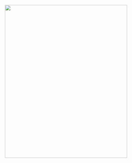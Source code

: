 <p align="center">
<img src="https://file.garden/Zt3AK4Hu3nEBt7QD/laiaiaina.png" alt=""
  width="400" 
  height="500">
</p>
